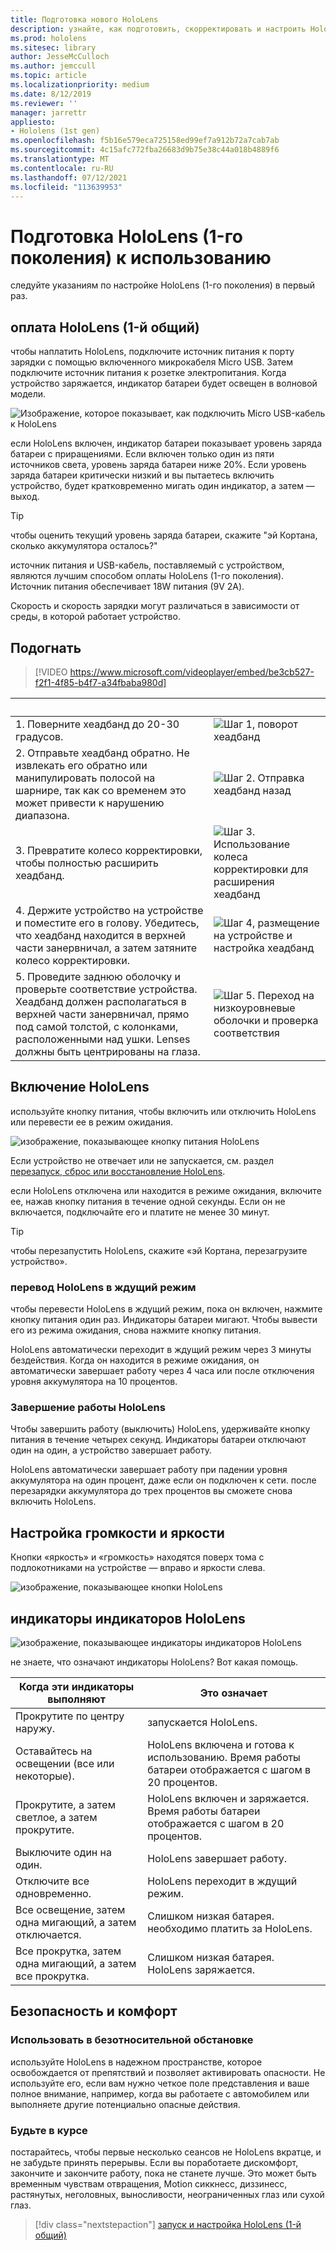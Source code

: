 ```yaml
---
title: Подготовка нового HoloLens
description: узнайте, как подготовить, скорректировать и настроить HoloLens (первое поколение) устройства смешанной реальности в первый раз.
ms.prod: hololens
ms.sitesec: library
author: JesseMcCulloch
ms.author: jemccull
ms.topic: article
ms.localizationpriority: medium
ms.date: 8/12/2019
ms.reviewer: ''
manager: jarrettr
appliesto:
- Hololens (1st gen)
ms.openlocfilehash: f5b16e579eca725158ed99ef7a912b72a7cab7ab
ms.sourcegitcommit: 4c15afc772fba26683d9b75e38c44a018b4889f6
ms.translationtype: MT
ms.contentlocale: ru-RU
ms.lasthandoff: 07/12/2021
ms.locfileid: "113639953"
---
```

# <a name="get-your-hololens-1st-gen-ready-to-use"></a>Подготовка HoloLens (1-го поколения) к использованию

следуйте указаниям по настройке HoloLens (1-го поколения) в первый раз.

## <a name="charge-your-hololens-1st-gen"></a>оплата HoloLens (1-й общий)

чтобы наплатить HoloLens, подключите источник питания к порту зарядки с помощью включенного микрокабеля Micro USB. Затем подключите источник питания к розетке электропитания. Когда устройство заряжается, индикатор батареи будет освещен в волновой модели.

![Изображение, которое показывает, как подключить Micro USB-кабель к HoloLens](./images/hololens-charging.png)

если HoloLens включен, индикатор батареи показывает уровень заряда батареи с приращениями. Если включен только один из пяти источников света, уровень заряда батареи ниже 20%. Если уровень заряда батареи критически низкий и вы пытаетесь включить устройство, будет кратковременно мигать один индикатор, а затем — выход.

> [!TIP]
> чтобы оценить текущий уровень заряда батареи, скажите "эй Кортана, сколько аккумулятора осталось?"

источник питания и USB-кабель, поставляемый с устройством, являются лучшим способом оплаты HoloLens (1-го поколения).  Источник питания обеспечивает 18W питания (9V 2A).

Скорость и скорость зарядки могут различаться в зависимости от среды, в которой работает устройство.

## <a name="adjust-fit"></a>Подогнать

> [!VIDEO https://www.microsoft.com/videoplayer/embed/be3cb527-f2f1-4f85-b4f7-a34fbaba980d]

| &nbsp; | &nbsp; |
|:--- |:--- |
|1. Поверните хеадбанд до 20-30 градусов.|![Шаг 1, поворот хеадбанд](./images/FitGuideStep1.png)|
|2. Отправьте хеадбанд обратно. Не извлекать его обратно или манипулировать полосой на шарнире, так как со временем это может привести к нарушению диапазона.|![Шаг 2. Отправка хеадбанд назад](./images/FitGuideStep2.png)|
|3. Превратите колесо корректировки, чтобы полностью расширить хеадбанд. |![Шаг 3. Использование колеса корректировки для расширения хеадбанд](./images/FitGuideStep3.png)|
|4. Держите устройство на устройстве и поместите его в голову. Убедитесь, что хеадбанд находится в верхней части занервничал, а затем затяните колесо корректировки.|![Шаг 4, размещение на устройстве и настройка хеадбанд](./images/FitGuideStep4.png)|
|5. Проведите заднюю оболочку и проверьте соответствие устройства. Хеадбанд должен располагаться в верхней части занервничал, прямо под самой толстой, с колонками, расположенными над ушки. Lenses должны быть центрированы на глаза.|![Шаг 5. Переход на низкоуровневые оболочки и проверка соответствия](./images/FitGuideSetep5.png)|

## <a name="turn-on-your-hololens"></a>Включение HoloLens

используйте кнопку питания, чтобы включить или отключить HoloLens или перевести ее в режим ожидания.

![изображение, показывающее кнопку питания HoloLens](./images/hololens-power.png)

Если устройство не отвечает или не запускается, см. раздел [перезапуск, сброс или восстановление HoloLens](hololens-restart-recover.md).

если HoloLens отключена или находится в режиме ожидания, включите ее, нажав кнопку питания в течение одной секунды. Если он не включается, подключайте его и платите не менее 30 минут.

> [!TIP]
> чтобы перезапустить HoloLens, скажите «эй Кортана, перезагрузите устройство».

### <a name="put-hololens-in-standby"></a>перевод HoloLens в ждущий режим

чтобы перевести HoloLens в ждущий режим, пока он включен, нажмите кнопку питания один раз. Индикаторы батареи мигают. Чтобы вывести его из режима ожидания, снова нажмите кнопку питания.

HoloLens автоматически переходит в ждущий режим через 3 минуты бездействия. Когда он находится в режиме ожидания, он автоматически завершает работу через 4 часа или после отключения уровня аккумулятора на 10 процентов.

### <a name="shut-down-hololens"></a>Завершение работы HoloLens

Чтобы завершить работу (выключить) HoloLens, удерживайте кнопку питания в течение четырех секунд. Индикаторы батареи отключают один на один, а устройство завершает работу.

HoloLens автоматически завершает работу при падении уровня аккумулятора на один процент, даже если он подключен к сети. после перезарядки аккумулятора до трех процентов вы сможете снова включить HoloLens.

## <a name="adjust-volume-and-brightness"></a>Настройка громкости и яркости

Кнопки «яркость» и «громкость» находятся поверх тома с подлокотниками на устройстве &mdash; вправо и яркости слева.

![изображение, показывающее кнопки HoloLens](./images/hololens-buttons.jpg)

## <a name="hololens-indicator-lights"></a>индикаторы индикаторов HoloLens

![изображение, показывающее индикаторы индикаторов HoloLens](./images/hololens-lights.png)

не знаете, что означают индикаторы HoloLens? Вот какая помощь.

|Когда эти индикаторы выполняют |Это означает |
|---|---|
|Прокрутите по центру наружу. |запускается HoloLens. |
|Оставайтесь на освещении (все или некоторые). |HoloLens включена и готова к использованию. Время работы батареи отображается с шагом в 20 процентов. |
|Прокрутите, а затем светлое, а затем прокрутите. |HoloLens включен и заряжается. Время работы батареи отображается с шагом в 20 процентов. |
|Выключите один на один. |HoloLens завершает работу. |
|Отключите все одновременно. |HoloLens переходит в ждущий режим. |
|Все освещение, затем одна мигающий, а затем отключается. |Слишком низкая батарея. необходимо платить за HoloLens. |
|Все прокрутка, затем одна мигающий, а затем все прокрутка. |Слишком низкая батарея. HoloLens заряжается. |

## <a name="safety-and-comfort"></a>Безопасность и комфорт

### <a name="use-in-safe-surroundings"></a>Использовать в безотносительной обстановке

используйте HoloLens в надежном пространстве, которое освобождается от препятствий и позволяет активировать опасности. Не используйте его, если вам нужно четкое поле представления и ваше полное внимание, например, когда вы работаете с автомобилем или выполняете другие потенциально опасные действия.

### <a name="stay-comfortable"></a>Будьте в курсе

постарайтесь, чтобы первые несколько сеансов не HoloLens вкратце, и не забудьте принять перерывы. Если вы поработаете дискомфорт, закончите и закончите работу, пока не станете лучше. Это может быть временным чувствам отвращения, Motion сиккнесс, диззинесс, растянутых, неголовных, выносливости, неограниченных глаз или сухой глаз.

> [!div class="nextstepaction"]
> [запуск и настройка HoloLens (1-й общий)](hololens1-start.md)
